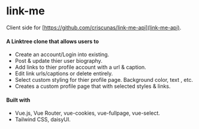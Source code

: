 # link-me

Client side for [https://github.com/criscunas/link-me-api](link-me-api).

#### A Linktree clone that allows users to 
* Create an account/Login into existing.
* Post & update thier user biography.
* Add links to thier profile account with a url & caption. 
* Edit link urls/captions or delete entirely.
* Select custom styling for thier profile page. Background color, text , etc.
* Creates a custom profile page that with selected styles & links.

#### Built with 
* Vue.js, Vue Router, vue-cookies, vue-fullpage, vue-select.
* Tailwind CSS, daisyUI.


